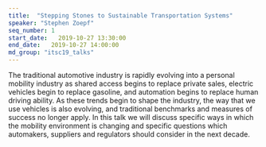 ```yaml
---
title:  "Stepping Stones to Sustainable Transportation Systems"
speaker: "Stephen Zoepf"
seq_number: 1
start_date:   2019-10-27 13:30:00
end_date:   2019-10-27 14:00:00
md_group: "itsc19_talks"
---
```


The traditional automotive industry is rapidly evolving into a personal mobility industry as shared access begins to replace private sales, electric vehicles begin to replace gasoline, and automation begins to replace human driving ability. As these trends begin to shape the industry, the way that we use vehicles is also evolving, and traditional benchmarks and measures of success no longer apply. In this talk we will discuss specific ways in which the mobility environment is changing and specific questions which automakers, suppliers and regulators should consider in the next decade.
